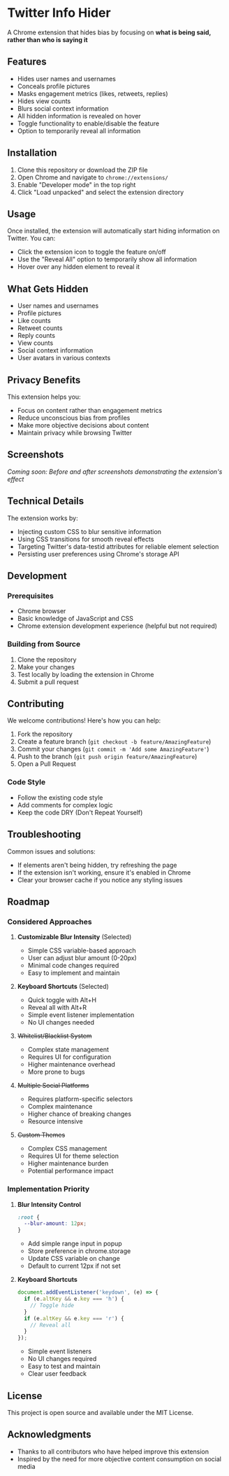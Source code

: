 # Twitter Info Hider

A Chrome extension that hides bias by focusing on **what is being said, rather than who is saying it**

## Features

- Hides user names and usernames
- Conceals profile pictures
- Masks engagement metrics (likes, retweets, replies)
- Hides view counts
- Blurs social context information
- All hidden information is revealed on hover
- Toggle functionality to enable/disable the feature
- Option to temporarily reveal all information

## Installation

1. Clone this repository or download the ZIP file
2. Open Chrome and navigate to `chrome://extensions/`
3. Enable "Developer mode" in the top right
4. Click "Load unpacked" and select the extension directory

## Usage

Once installed, the extension will automatically start hiding information on Twitter. You can:

- Click the extension icon to toggle the feature on/off
- Use the "Reveal All" option to temporarily show all information
- Hover over any hidden element to reveal it

## What Gets Hidden

- User names and usernames
- Profile pictures
- Like counts
- Retweet counts
- Reply counts
- View counts
- Social context information
- User avatars in various contexts

## Privacy Benefits

This extension helps you:
- Focus on content rather than engagement metrics
- Reduce unconscious bias from profiles
- Make more objective decisions about content
- Maintain privacy while browsing Twitter

## Screenshots

*Coming soon: Before and after screenshots demonstrating the extension's effect*

## Technical Details

The extension works by:
- Injecting custom CSS to blur sensitive information
- Using CSS transitions for smooth reveal effects
- Targeting Twitter's data-testid attributes for reliable element selection
- Persisting user preferences using Chrome's storage API

## Development

### Prerequisites
- Chrome browser
- Basic knowledge of JavaScript and CSS
- Chrome extension development experience (helpful but not required)

### Building from Source
1. Clone the repository
2. Make your changes
3. Test locally by loading the extension in Chrome
4. Submit a pull request

## Contributing

We welcome contributions! Here's how you can help:

1. Fork the repository
2. Create a feature branch (`git checkout -b feature/AmazingFeature`)
3. Commit your changes (`git commit -m 'Add some AmazingFeature'`)
4. Push to the branch (`git push origin feature/AmazingFeature`)
5. Open a Pull Request

### Code Style
- Follow the existing code style
- Add comments for complex logic
- Keep the code DRY (Don't Repeat Yourself)

## Troubleshooting

Common issues and solutions:
- If elements aren't being hidden, try refreshing the page
- If the extension isn't working, ensure it's enabled in Chrome
- Clear your browser cache if you notice any styling issues

## Roadmap

### Considered Approaches

1. **Customizable Blur Intensity** (Selected)
   - Simple CSS variable-based approach
   - User can adjust blur amount (0-20px)
   - Minimal code changes required
   - Easy to implement and maintain

2. **Keyboard Shortcuts** (Selected)
   - Quick toggle with Alt+H
   - Reveal all with Alt+R
   - Simple event listener implementation
   - No UI changes needed

3. ~~Whitelist/Blacklist System~~
   - Complex state management
   - Requires UI for configuration
   - Higher maintenance overhead
   - More prone to bugs

4. ~~Multiple Social Platforms~~
   - Requires platform-specific selectors
   - Complex maintenance
   - Higher chance of breaking changes
   - Resource intensive

5. ~~Custom Themes~~
   - Complex CSS management
   - Requires UI for theme selection
   - Higher maintenance burden
   - Potential performance impact

### Implementation Priority

1. **Blur Intensity Control**
   ```css
   :root {
     --blur-amount: 12px;
   }
   ```
   - Add simple range input in popup
   - Store preference in chrome.storage
   - Update CSS variable on change
   - Default to current 12px if not set

2. **Keyboard Shortcuts**
   ```javascript
   document.addEventListener('keydown', (e) => {
     if (e.altKey && e.key === 'h') {
       // Toggle hide
     }
     if (e.altKey && e.key === 'r') {
       // Reveal all
     }
   });
   ```
   - Simple event listeners
   - No UI changes required
   - Easy to test and maintain
   - Clear user feedback

## License

This project is open source and available under the MIT License.

## Acknowledgments

- Thanks to all contributors who have helped improve this extension
- Inspired by the need for more objective content consumption on social media 